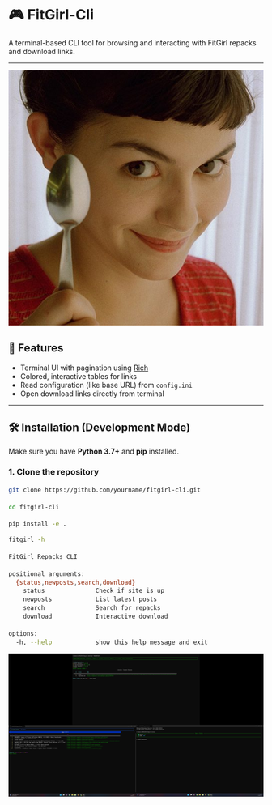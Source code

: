 # 🎮 FitGirl-Cli

A terminal-based CLI tool for browsing and interacting with FitGirl repacks and download links.

---
![FitGirl Logo](fit-girl.jpg)

## 🚀 Features

- Terminal UI with pagination using [Rich](https://github.com/Textualize/rich)
- Colored, interactive tables for links
- Read configuration (like base URL) from `config.ini`
- Open download links directly from terminal

---

## 🛠️ Installation (Development Mode)

Make sure you have **Python 3.7+** and **pip** installed.

### 1. Clone the repository

```bash
git clone https://github.com/yourname/fitgirl-cli.git

cd fitgirl-cli

pip install -e .  

```
```bash
fitgirl -h

FitGirl Repacks CLI

positional arguments:
  {status,newposts,search,download}
    status              Check if site is up
    newposts            List latest posts
    search              Search for repacks
    download            Interactive download

options:
  -h, --help            show this help message and exit

```


![Demo](demo.png)
